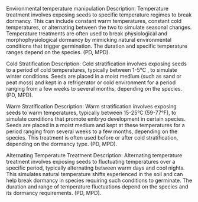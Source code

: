 Environmental temperature manipulation
Description:
Temperature treatment involves exposing seeds to specific temperature regimes to break dormancy. This can include constant warm temperatures, constant cold temperatures, or alternating between the two to simulate seasonal changes. Temperature treatments are often used to break physiological and morphophysiological dormancy by mimicking natural environmental conditions that trigger germination. The duration and specific temperature ranges depend on the species. (PD, MPD).

Cold Stratification
Description:
Cold stratification involves exposing seeds to a period of cold temperatures, typically between 1-5°C , to simulate winter conditions. Seeds are placed in a moist medium (such as sand or peat moss) and kept in a refrigerator or cold environment for a period ranging from a few weeks to several months, depending on the species. (PD, MPD).

Warm Stratification
Description:
Warm stratification involves exposing seeds to warm temperatures, typically between 15-25°C (59-77°F), to simulate conditions that promote embryo development in certain species. Seeds are placed in a moist medium and kept at these temperatures for a period ranging from several weeks to a few months, depending on the species. This treatment is often used before or after cold stratification, depending on the dormancy type. (PD, MPD).

Alternating Temperature Treatment
Description:
Alternating temperature treatment involves exposing seeds to fluctuating temperatures over a specific period, typically alternating between warm days and cool nights. This simulates natural temperature shifts experienced in the soil and can help break dormancy in species requiring such conditions to germinate. The duration and range of temperature fluctuations depend on the species and its dormancy requirements. (PD, MPD).
